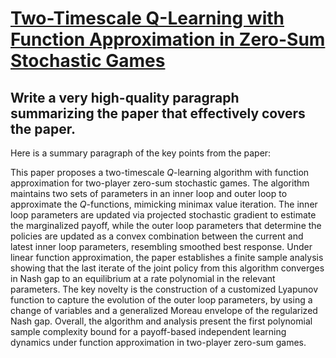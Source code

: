 # [Two-Timescale Q-Learning with Function Approximation in Zero-Sum   Stochastic Games](https://arxiv.org/abs/2312.04905)

## Write a very high-quality paragraph summarizing the paper that effectively covers the paper.

 Here is a summary paragraph of the key points from the paper:

This paper proposes a two-timescale $Q$-learning algorithm with function approximation for two-player zero-sum stochastic games. The algorithm maintains two sets of parameters in an inner loop and outer loop to approximate the $Q$-functions, mimicking minimax value iteration. The inner loop parameters are updated via projected stochastic gradient to estimate the marginalized payoff, while the outer loop parameters that determine the policies are updated as a convex combination between the current and latest inner loop parameters, resembling smoothed best response. Under linear function approximation, the paper establishes a finite sample analysis showing that the last iterate of the joint policy from this algorithm converges in Nash gap to an equilibrium at a rate polynomial in the relevant parameters. The key novelty is the construction of a customized Lyapunov function to capture the evolution of the outer loop parameters, by using a change of variables and a generalized Moreau envelope of the regularized Nash gap. Overall, the algorithm and analysis present the first polynomial sample complexity bound for a payoff-based independent learning dynamics under function approximation in two-player zero-sum games.

